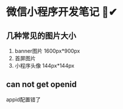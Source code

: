# 微信小程序开发笔记 📝✔

## 几种常见的图片大小

1. banner图片 1600px*900px
2. 首屏图片
3. 小程序头像 144px*144px

## can not get openid

appid配置错了
 
